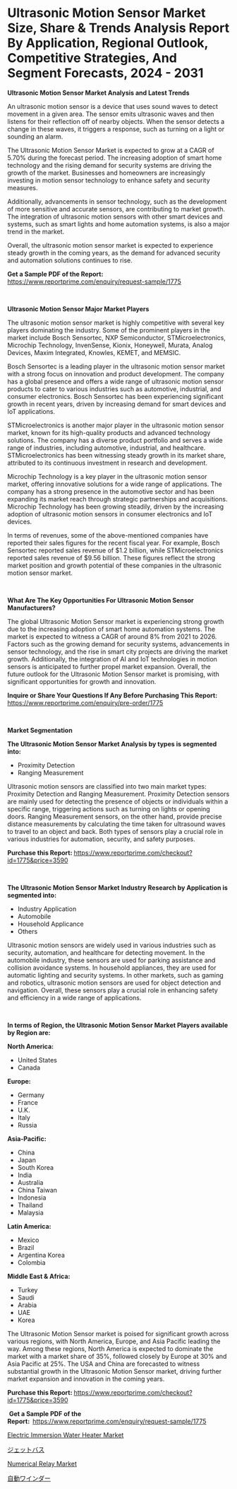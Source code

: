 <p><h1>Ultrasonic Motion Sensor Market Size, Share & Trends Analysis Report By Application, Regional Outlook, Competitive Strategies, And Segment Forecasts, 2024 - 2031</h1></p><p><strong>Ultrasonic Motion Sensor Market Analysis and Latest Trends</strong></p>
<p><p>An ultrasonic motion sensor is a device that uses sound waves to detect movement in a given area. The sensor emits ultrasonic waves and then listens for their reflection off of nearby objects. When the sensor detects a change in these waves, it triggers a response, such as turning on a light or sounding an alarm. </p><p>The Ultrasonic Motion Sensor Market is expected to grow at a CAGR of 5.70% during the forecast period. The increasing adoption of smart home technology and the rising demand for security systems are driving the growth of the market. Businesses and homeowners are increasingly investing in motion sensor technology to enhance safety and security measures. </p><p>Additionally, advancements in sensor technology, such as the development of more sensitive and accurate sensors, are contributing to market growth. The integration of ultrasonic motion sensors with other smart devices and systems, such as smart lights and home automation systems, is also a major trend in the market.</p><p>Overall, the ultrasonic motion sensor market is expected to experience steady growth in the coming years, as the demand for advanced security and automation solutions continues to rise.</p></p>
<p><strong>Get a Sample PDF of the Report:&nbsp;</strong> <a href="https://www.reportprime.com/enquiry/request-sample/1775">https://www.reportprime.com/enquiry/request-sample/1775</a></p>
<p>&nbsp;</p>
<p><strong>Ultrasonic Motion Sensor Major Market Players</strong></p>
<p><p>The ultrasonic motion sensor market is highly competitive with several key players dominating the industry. Some of the prominent players in the market include Bosch Sensortec, NXP Semiconductor, STMicroelectronics, Microchip Technology, InvenSense, Kionix, Honeywell, Murata, Analog Devices, Maxim Integrated, Knowles, KEMET, and MEMSIC.</p><p>Bosch Sensortec is a leading player in the ultrasonic motion sensor market with a strong focus on innovation and product development. The company has a global presence and offers a wide range of ultrasonic motion sensor products to cater to various industries such as automotive, industrial, and consumer electronics. Bosch Sensortec has been experiencing significant growth in recent years, driven by increasing demand for smart devices and IoT applications.</p><p>STMicroelectronics is another major player in the ultrasonic motion sensor market, known for its high-quality products and advanced technology solutions. The company has a diverse product portfolio and serves a wide range of industries, including automotive, industrial, and healthcare. STMicroelectronics has been witnessing steady growth in its market share, attributed to its continuous investment in research and development.</p><p>Microchip Technology is a key player in the ultrasonic motion sensor market, offering innovative solutions for a wide range of applications. The company has a strong presence in the automotive sector and has been expanding its market reach through strategic partnerships and acquisitions. Microchip Technology has been growing steadily, driven by the increasing adoption of ultrasonic motion sensors in consumer electronics and IoT devices.</p><p>In terms of revenues, some of the above-mentioned companies have reported their sales figures for the recent fiscal year. For example, Bosch Sensortec reported sales revenue of $1.2 billion, while STMicroelectronics reported sales revenue of $9.56 billion. These figures reflect the strong market position and growth potential of these companies in the ultrasonic motion sensor market.</p></p>
<p>&nbsp;</p>
<p><strong>What Are The Key Opportunities For Ultrasonic Motion Sensor Manufacturers?</strong></p>
<p><p>The global Ultrasonic Motion Sensor market is experiencing strong growth due to the increasing adoption of smart home automation systems. The market is expected to witness a CAGR of around 8% from 2021 to 2026. Factors such as the growing demand for security systems, advancements in sensor technology, and the rise in smart city projects are driving the market growth. Additionally, the integration of AI and IoT technologies in motion sensors is anticipated to further propel market expansion. Overall, the future outlook for the Ultrasonic Motion Sensor market is promising, with significant opportunities for growth and innovation.</p></p>
<p><strong>Inquire or Share Your Questions If Any Before Purchasing This Report:</strong> <a href="https://www.reportprime.com/enquiry/pre-order/1775">https://www.reportprime.com/enquiry/pre-order/1775</a></p>
<p>&nbsp;</p>
<p><strong>Market Segmentation</strong></p>
<p><strong>The Ultrasonic Motion Sensor Market Analysis by types is segmented into:</strong></p>
<p><ul><li>Proximity Detection</li><li>Ranging Measurement</li></ul></p>
<p><p>Ultrasonic motion sensors are classified into two main market types: Proximity Detection and Ranging Measurement. Proximity Detection sensors are mainly used for detecting the presence of objects or individuals within a specific range, triggering actions such as turning on lights or opening doors. Ranging Measurement sensors, on the other hand, provide precise distance measurements by calculating the time taken for ultrasound waves to travel to an object and back. Both types of sensors play a crucial role in various industries for automation, security, and safety purposes.</p></p>
<p><strong>Purchase this Report:&nbsp;</strong><a href="https://www.reportprime.com/checkout?id=1775&price=3590">https://www.reportprime.com/checkout?id=1775&price=3590</a></p>
<p>&nbsp;</p>
<p><strong>The Ultrasonic Motion Sensor Market Industry Research by Application is segmented into:</strong></p>
<p><ul><li>Industry Application</li><li>Automobile</li><li>Household Applicance</li><li>Others</li></ul></p>
<p><p>Ultrasonic motion sensors are widely used in various industries such as security, automation, and healthcare for detecting movement. In the automobile industry, these sensors are used for parking assistance and collision avoidance systems. In household appliances, they are used for automatic lighting and security systems. In other markets, such as gaming and robotics, ultrasonic motion sensors are used for object detection and navigation. Overall, these sensors play a crucial role in enhancing safety and efficiency in a wide range of applications.</p></p>
<p>&nbsp;</p>
<p><strong>In terms of Region, the Ultrasonic Motion Sensor Market Players available by Region are:</strong></p>
<p>
    <p> <strong> North America: </strong>
        <ul>
            <li>United States</li>
            <li>Canada</li>
        </ul>
        </p> 
    <p> <strong> Europe: </strong>
        <ul>
            <li>Germany</li>
            <li>France</li>
            <li>U.K.</li>
            <li>Italy</li>
            <li>Russia</li>
        </ul>
        </p> 
    <p> <strong> Asia-Pacific: </strong>
        <ul>
            <li>China</li>
            <li>Japan</li>
            <li>South Korea</li>
            <li>India</li>
            <li>Australia</li>
            <li>China Taiwan</li>
            <li>Indonesia</li>
            <li>Thailand</li>
            <li>Malaysia</li>
        </ul>
        </p> 
    <p> <strong> Latin America: </strong>
        <ul>
            <li>Mexico</li>
            <li>Brazil</li>
            <li>Argentina Korea</li>
            <li>Colombia</li>
        </ul>
        </p> 
    <p> <strong> Middle East & Africa: </strong>
        <ul>
            <li>Turkey</li>
            <li>Saudi</li>
            <li>Arabia</li>
            <li>UAE</li>
            <li>Korea</li>
        </ul>
    </p>
    </p>
<p><p>The Ultrasonic Motion Sensor market is poised for significant growth across various regions, with North America, Europe, and Asia Pacific leading the way. Among these regions, North America is expected to dominate the market with a market share of 35%, followed closely by Europe at 30% and Asia Pacific at 25%. The USA and China are forecasted to witness substantial growth in the Ultrasonic Motion Sensor market, driving further market expansion and innovation in the coming years.</p></p>
<p><strong>Purchase this Report: </strong><a href="https://www.reportprime.com/checkout?id=1775&price=3590">https://www.reportprime.com/checkout?id=1775&price=3590</a></p>
<p>&nbsp;<strong>Get a Sample PDF of the Report:&nbsp;&nbsp;</strong><a href="https://www.reportprime.com/enquiry/request-sample/1775">https://www.reportprime.com/enquiry/request-sample/1775</a></p>
<p><strong></strong></p>
<p><p><a href="https://github.com/Alonsoolds3wq1d81czn8rbol/Market-Research-Report-List-1/blob/main/electric-immersion-water-heater-market.md">Electric Immersion Water Heater Market</a></p><p><a href="https://github.com/vlcostes/Market-Research-Report-List-1/blob/main/347693810212.md">ジェットバス</a></p><p><a href="https://github.com/yemakinde/Market-Research-Report-List-2/blob/main/numerical-relay-market.md">Numerical Relay Market</a></p><p><a href="https://github.com/EstaSprer20231/Market-Research-Report-List-1/blob/main/971600310213.md">自動ワインダー</a></p></p>
